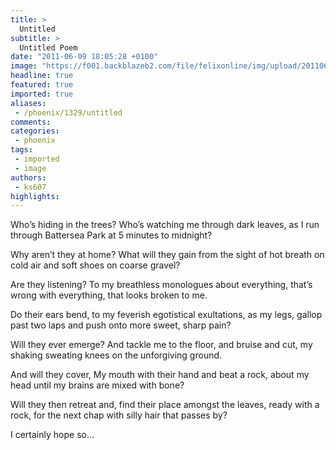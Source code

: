 ```yaml
---
title: >
  Untitled
subtitle: >
  Untitled Poem
date: "2011-06-09 18:05:28 +0100"
image: "https://f001.backblazeb2.com/file/felixonline/img/upload/201106091902-felix-janeseok.jpg"
headline: true
featured: true
imported: true
aliases:
 - /phoenix/1329/untitled
comments:
categories:
 - phoenix
tags:
 - imported
 - image
authors:
 - ks607
highlights:
---
```


Who’s hiding in the trees?
 Who’s watching me through dark leaves,
 as I run through Battersea Park at 5 minutes to midnight?

 Why aren’t they at home?
 What will they gain from the sight of hot
 breath on cold air and soft shoes on coarse gravel?

 Are they listening?
 To my breathless monologues about everything,
 that’s wrong with everything, that looks broken to me.

 Do their ears bend,
 to my feverish egotistical exultations, as my legs,
 gallop past two laps and push onto more sweet, sharp pain?

 Will they ever emerge?
 And tackle me to the floor, and bruise and cut,
 my shaking sweating knees on the unforgiving ground.

 And will they cover,
 My mouth with their hand and beat a rock,
 about my head until my brains are mixed with bone?

 Will they then retreat and,
 find their place amongst the leaves, ready with
 a rock, for the next chap with silly hair that passes by?

 I certainly hope so…
